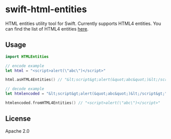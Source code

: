 # swift-html-entities
HTML entities utility tool for Swift. Currently supports HTML4 entities. You can find the list of HTML4 entities [here](https://www.w3.org/TR/html4/sgml/entities.html).

## Usage

```swift
import HTMLEntities

// encode example
let html = "<script>alert(\"abc\")</script>"

html.asHTML4Entities() // "&lt;script&gt;alert(&quot;abc&quot;)&lt;/script&gt;"

// decode example
let htmlencoded = "&lt;script&gt;alert(&quot;abc&quot;)&lt;/script&gt;"

htmlencoded.fromHTML4Entities() // "<script>alert(\"abc\")</script>"

```

## License

Apache 2.0